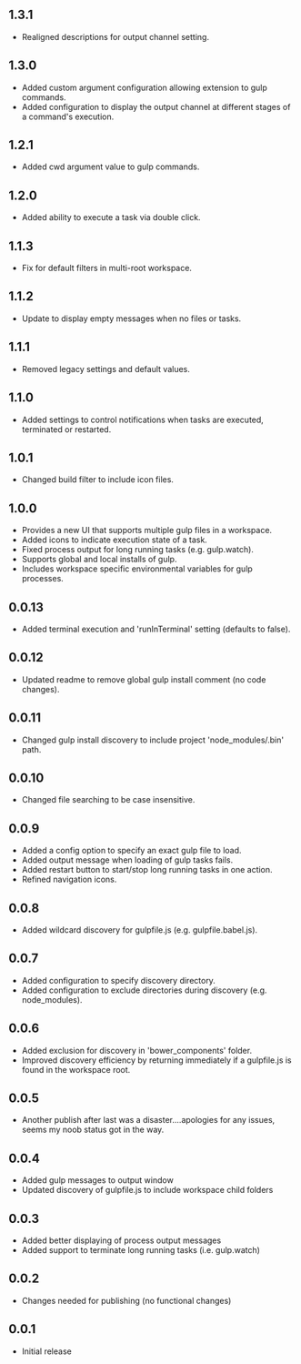 ## 1.3.1
- Realigned descriptions for output channel setting.

## 1.3.0
- Added custom argument configuration allowing extension to gulp commands.
- Added configuration to display the output channel at different stages of a command's execution.

## 1.2.1
- Added cwd argument value to gulp commands.

## 1.2.0
- Added ability to execute a task via double click.

## 1.1.3
- Fix for default filters in multi-root workspace.

## 1.1.2
- Update to display empty messages when no files or tasks.

## 1.1.1
- Removed legacy settings and default values.

## 1.1.0
- Added settings to control notifications when tasks are executed, terminated or restarted.

## 1.0.1
- Changed build filter to include icon files.

## 1.0.0
- Provides a new UI that supports multiple gulp files in a workspace.
- Added icons to indicate execution state of a task.
- Fixed process output for long running tasks (e.g. gulp.watch).
- Supports global and local installs of gulp.
- Includes workspace specific environmental variables for gulp processes.

## 0.0.13
- Added terminal execution and 'runInTerminal' setting (defaults to false).

## 0.0.12
- Updated readme to remove global gulp install comment (no code changes).

## 0.0.11
- Changed gulp install discovery to include project 'node_modules/.bin' path.

## 0.0.10
- Changed file searching to be case insensitive.

## 0.0.9
- Added a config option to specify an exact gulp file to load.
- Added output message when loading of gulp tasks fails.
- Added restart button to start/stop long running tasks in one action.
- Refined navigation icons.

## 0.0.8
- Added wildcard discovery for gulpfile.js (e.g. gulpfile.babel.js).

## 0.0.7
- Added configuration to specify discovery directory.
- Added configuration to exclude directories during discovery (e.g. node_modules).

## 0.0.6
- Added exclusion for discovery in 'bower_components' folder.
- Improved discovery efficiency by returning immediately if a gulpfile.js is found in the workspace root.

## 0.0.5
- Another publish after last was a disaster....apologies for any issues, seems my noob status got in the way.

## 0.0.4
- Added gulp messages to output window
- Updated discovery of gulpfile.js to include workspace child folders

## 0.0.3
- Added better displaying of process output messages
- Added support to terminate long running tasks (i.e. gulp.watch)

## 0.0.2
- Changes needed for publishing (no functional changes)

## 0.0.1
- Initial release
